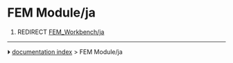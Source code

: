 # FEM Module/ja
1.  REDIRECT [FEM_Workbench/ja](FEM_Workbench/ja.md)



---
⏵ [documentation index](../README.md) > FEM Module/ja
